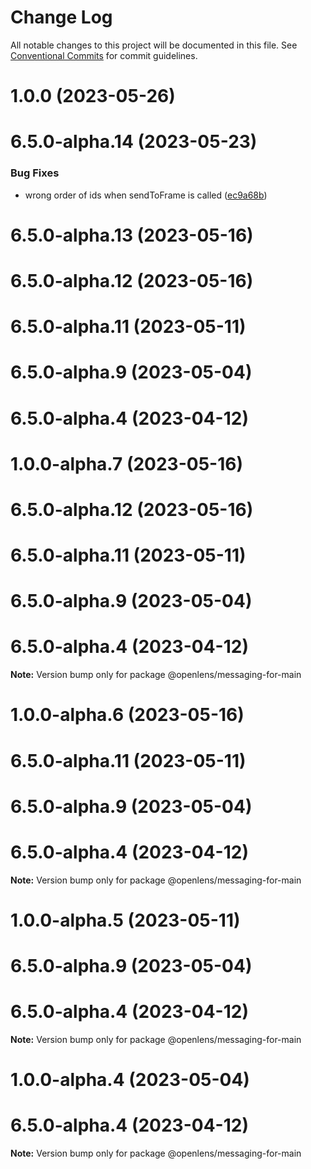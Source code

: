 # Change Log

All notable changes to this project will be documented in this file.
See [Conventional Commits](https://conventionalcommits.org) for commit guidelines.

# 1.0.0 (2023-05-26)



# 6.5.0-alpha.14 (2023-05-23)


### Bug Fixes

* wrong order of ids when sendToFrame is called ([ec9a68b](https://github.com/lensapp/lens/commit/ec9a68bf098bae22c5af27b5db1de841dc8f7c06))



# 6.5.0-alpha.13 (2023-05-16)



# 6.5.0-alpha.12 (2023-05-16)



# 6.5.0-alpha.11 (2023-05-11)



# 6.5.0-alpha.9 (2023-05-04)



# 6.5.0-alpha.4 (2023-04-12)





# 1.0.0-alpha.7 (2023-05-16)



# 6.5.0-alpha.12 (2023-05-16)



# 6.5.0-alpha.11 (2023-05-11)



# 6.5.0-alpha.9 (2023-05-04)



# 6.5.0-alpha.4 (2023-04-12)

**Note:** Version bump only for package @openlens/messaging-for-main





# 1.0.0-alpha.6 (2023-05-16)



# 6.5.0-alpha.11 (2023-05-11)



# 6.5.0-alpha.9 (2023-05-04)



# 6.5.0-alpha.4 (2023-04-12)

**Note:** Version bump only for package @openlens/messaging-for-main





# 1.0.0-alpha.5 (2023-05-11)



# 6.5.0-alpha.9 (2023-05-04)



# 6.5.0-alpha.4 (2023-04-12)

**Note:** Version bump only for package @openlens/messaging-for-main





# 1.0.0-alpha.4 (2023-05-04)



# 6.5.0-alpha.4 (2023-04-12)

**Note:** Version bump only for package @openlens/messaging-for-main
